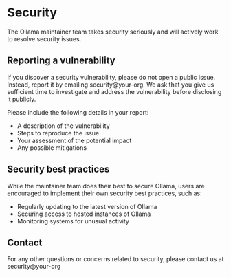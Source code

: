 # Security

The Ollama maintainer team takes security seriously and will actively work to resolve security issues.

## Reporting a vulnerability

If you discover a security vulnerability, please do not open a public issue. Instead, report it by emailing security@your-org. We ask that you give us sufficient time to investigate and address the vulnerability before disclosing it publicly.

Please include the following details in your report:
- A description of the vulnerability
- Steps to reproduce the issue
- Your assessment of the potential impact
- Any possible mitigations

## Security best practices

While the maintainer team does their best to secure Ollama, users are encouraged to implement their own security best practices, such as:

- Regularly updating to the latest version of Ollama
- Securing access to hosted instances of Ollama
- Monitoring systems for unusual activity

## Contact

For any other questions or concerns related to security, please contact us at security@your-org
